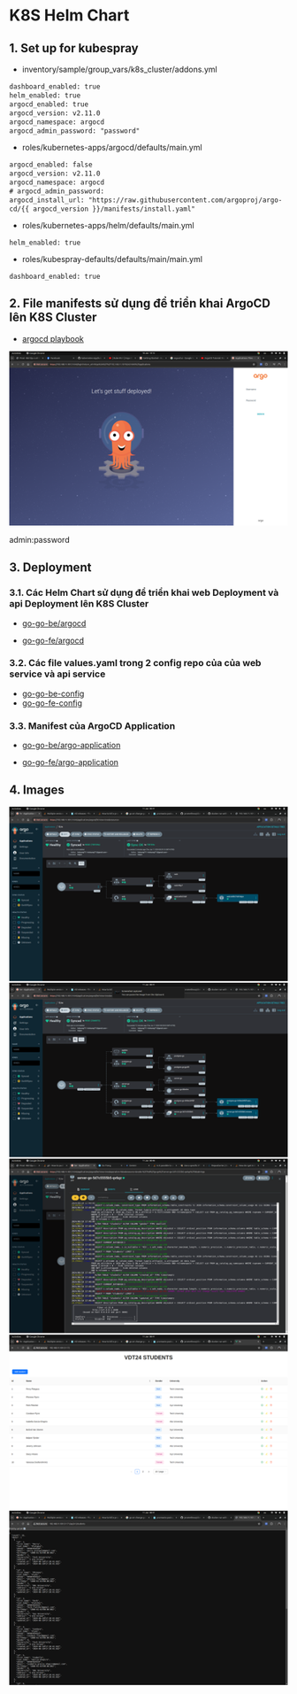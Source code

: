 # K8S Helm Chart

## 1. Set up for kubespray

- inventory/sample/group_vars/k8s_cluster/addons.yml
```
dashboard_enabled: true
helm_enabled: true
argocd_enabled: true
argocd_version: v2.11.0
argocd_namespace: argocd
argocd_admin_password: "password"
```

- roles/kubernetes-apps/argocd/defaults/main.yml
```
argocd_enabled: false
argocd_version: v2.11.0
argocd_namespace: argocd
# argocd_admin_password:
argocd_install_url: "https://raw.githubusercontent.com/argoproj/argo-cd/{{ argocd_version }}/manifests/install.yaml"
```

- roles/kubernetes-apps/helm/defaults/main.yml
```
helm_enabled: true
```

- roles/kubespray-defaults/defaults/main/main.yml
```
dashboard_enabled: true
```

## 2. File manifests sử dụng để triển khai ArgoCD lên K8S Cluster

- [argocd playbook](https://github.com/kubernetes-sigs/kubespray/tree/master/roles/kubernetes-apps/argocd)


![argocd](./images/2.1-1.png)

admin:password

## 3. Deployment

### 3.1. Các Helm Chart sử dụng để triển khai web Deployment và api Deployment lên K8S Cluster

- [go-go-be/argocd](https://github.com/lmhuong711/go-go-be/tree/main/argocd)

- [go-go-fe/argocd](https://github.com/lmhuong711/go-go-fe/tree/main/argocd)

### 3.2. Các file values.yaml trong 2 config repo của của web service và api service

- [go-go-be-config](https://github.com/lmhuong711/go-go-be-config/blob/main/dev-values.yaml)
- [go-go-fe-config](https://github.com/lmhuong711/go-go-fe-config/blob/main/dev-values.yaml)

### 3.3. Manifest của ArgoCD Application

- [go-go-be/argo-application](https://github.com/lmhuong711/go-go-be/blob/main/argo-application.yaml)

- [go-go-fe/argo-application](https://github.com/lmhuong711/go-go-fe/blob/main/argo-application.yaml)

## 4. Images

![2.2-1](./images/2.2-1.png)
![2.2-2](./images/2.2-2.png)
![2.2-3](./images/2.2-3.png)
![2.2-4](./images/2.2-4.png)
![2.2-5](./images/2.2-5.png)